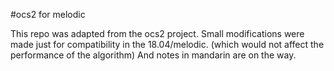 #ocs2 for melodic

This repo was adapted from the ocs2 project.
Small modifications were made just for compatibility in the 18.04/melodic. (which would not affect the performance of the algorithm)
And notes in mandarin are on the way.
